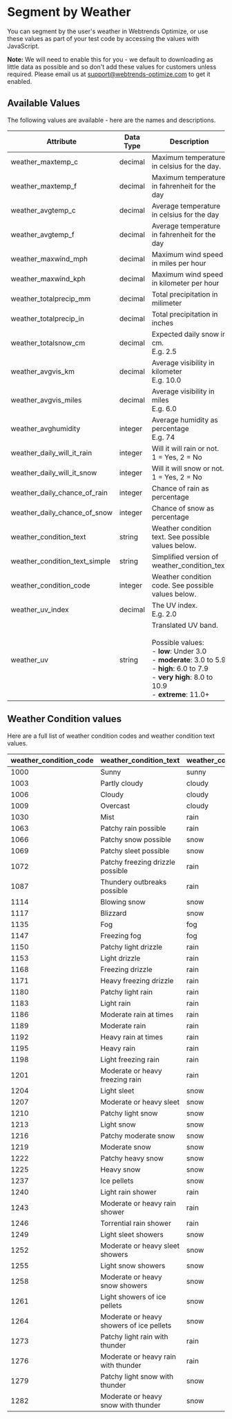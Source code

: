 # Segment by Weather

You can segment by the user's weather in Webtrends Optimize, or use these values as part of your test code by accessing the values with JavaScript.

**Note:** We will need to enable this for you - we default to downloading as little data as possible and so don't add these values for customers unless required. Please email us at support@webtrends-optimize.com to get it enabled.

## Available Values

The following values are available - here are the names and descriptions.

| Attribute               | Data Type | Description |
| ----------------------- | --------- | ----------- |
| weather_maxtemp_c | decimal | Maximum temperature in celsius for the day.
| weather_maxtemp_f | decimal | Maximum temperature in fahrenheit for the day         
| weather_avgtemp_c | decimal | Average temperature in celsius for the day
| weather_avgtemp_f | decimal | Average temperature in fahrenheit for the day
| weather_maxwind_mph | decimal | Maximum wind speed in miles per hour
| weather_maxwind_kph | decimal | Maximum wind speed in kilometer per hour
| weather_totalprecip_mm | decimal | Total precipitation in milimeter
| weather_totalprecip_in | decimal | Total precipitation in inches
| weather_totalsnow_cm | decimal | Expected daily snow in cm.<br>E.g. 2.5
| weather_avgvis_km | decimal | Average visibility in kilometer<br>E.g. 10.0
| weather_avgvis_miles | decimal | Average visibility in miles<br>E.g. 6.0
| weather_avghumidity | integer | Average humidity as percentage<br>E.g. 74
| weather_daily_will_it_rain | integer | Will it will rain or not.<br>1 = Yes, 2 = No
| weather_daily_will_it_snow | integer | Will it will snow or not.<br>1 = Yes, 2 = No
| weather_daily_chance_of_rain | integer | Chance of rain as percentage
| weather_daily_chance_of_snow | integer | Chance of snow as percentage
| weather_condition_text | string | Weather condition text. See possible values below.
| weather_condition_text_simple | string | Simplified version of weather_condition_text
| weather_condition_code | integer | Weather condition code. See possible values below.
| weather_uv_index | decimal | The UV index.<br>E.g. 2.0
| weather_uv | string | Translated UV band.<br><br>Possible values:<br>- **low**: Under 3.0<br>- **moderate**: 3.0 to 5.9<br>- **high**: 6.0 to 7.9<br>- **very high**: 8.0 to 10.9<br>- **extreme**: 11.0+

## Weather Condition values

Here are a full list of weather condition codes and weather condition text values.

| weather_condition_code | weather_condition_text | weather_condition_text_simple
| ---------------------- | ---------------------- | -----------------------------
| 1000 | Sunny | sunny
| 1003 | Partly cloudy | cloudy
| 1006 | Cloudy | cloudy
| 1009 | Overcast | cloudy
| 1030 | Mist | rain
| 1063 | Patchy rain possible | rain
| 1066 | Patchy snow possible | snow
| 1069 | Patchy sleet possible | snow
| 1072 | Patchy freezing drizzle possible | rain
| 1087 | Thundery outbreaks possible | rain
| 1114 | Blowing snow | snow
| 1117 | Blizzard | snow
| 1135 | Fog | fog
| 1147 | Freezing fog | fog
| 1150 | Patchy light drizzle | rain
| 1153 | Light drizzle | rain
| 1168 | Freezing drizzle | rain
| 1171 | Heavy freezing drizzle | rain
| 1180 | Patchy light rain | rain
| 1183 | Light rain | rain
| 1186 | Moderate rain at times | rain
| 1189 | Moderate rain | rain
| 1192 | Heavy rain at times | rain
| 1195 | Heavy rain | rain
| 1198 | Light freezing rain | rain
| 1201 | Moderate or heavy freezing rain | rain
| 1204 | Light sleet | snow
| 1207 | Moderate or heavy sleet | snow
| 1210 | Patchy light snow | snow
| 1213 | Light snow | snow
| 1216 | Patchy moderate snow | snow
| 1219 | Moderate snow | snow
| 1222 | Patchy heavy snow | snow
| 1225 | Heavy snow | snow
| 1237 | Ice pellets | snow
| 1240 | Light rain shower | rain
| 1243 | Moderate or heavy rain shower | rain
| 1246 | Torrential rain shower | rain
| 1249 | Light sleet showers | snow
| 1252 | Moderate or heavy sleet showers | snow
| 1255 | Light snow showers | snow
| 1258 | Moderate or heavy snow showers | snow
| 1261 | Light showers of ice pellets | snow
| 1264 | Moderate or heavy showers of ice pellets | snow
| 1273 | Patchy light rain with thunder | rain
| 1276 | Moderate or heavy rain with thunder | rain
| 1279 | Patchy light snow with thunder | snow
| 1282 | Moderate or heavy snow with thunder | snow